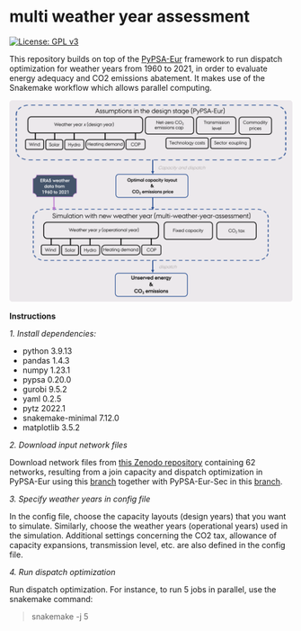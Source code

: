 # multi weather year assessment 
[![License: GPL v3](https://img.shields.io/badge/License-GPLv3-blue.svg)](https://www.gnu.org/licenses/gpl-3.0)

This repository builds on top of the [PyPSA-Eur](https://github.com/PyPSA/pypsa-eur) framework to run dispatch optimization for weather years from 1960 to 2021, in order to evaluate energy adequacy and CO2 emissions abatement. It makes use of the Snakemake workflow which allows parallel computing.

![panel_fig1](pseudo_code.png)

**Instructions**

*1. Install dependencies:*
- python 3.9.13
- pandas 1.4.3
- numpy 1.23.1
- pypsa 0.20.0
- gurobi 9.5.2
- yaml 0.2.5
- pytz 2022.1
- snakemake-minimal 7.12.0
- matplotlib 3.5.2

*2. Download input network files* 

Download network files from [this Zenodo repository](https://doi.org/10.5281/zenodo.10891263) containing 62 networks, resulting from a join capacity and dispatch optimization in PyPSA-Eur using this [branch](https://github.com/ebbekyhl/pypsa-eur/tree/multi_weather_year) together with PyPSA-Eur-Sec in this [branch](https://github.com/ebbekyhl/pypsa-eur-sec/tree/multi_weather_year).

*3. Specify weather years in config file*

In the config file, choose the capacity layouts (design years) that you want to simulate. Similarly, choose the weather years (operational years) used in the simulation. Additional settings concerning the CO2 tax, allowance of capacity expansions, transmission level, etc. are also defined in the config file.

*4. Run dispatch optimization*

Run dispatch optimization. For instance, to run 5 jobs in parallel, use the snakemake command:
> snakemake -j 5


